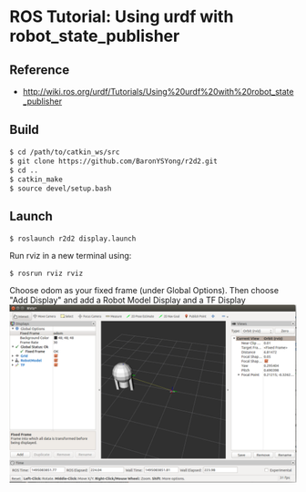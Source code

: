 # ROS Tutorial: Using urdf with robot_state_publisher

## Reference
* http://wiki.ros.org/urdf/Tutorials/Using%20urdf%20with%20robot_state_publisher

## Build
```
$ cd /path/to/catkin_ws/src
$ git clone https://github.com/BaronYSYong/r2d2.git
$ cd ..
$ catkin_make
$ source devel/setup.bash
```

## Launch
```
$ roslaunch r2d2 display.launch
```
Run rviz in a new terminal using:
```
$ rosrun rviz rviz
```
Choose odom as your fixed frame (under Global Options). Then choose "Add Display" and add a Robot Model Display and a TF Display
![](image/rviz.png) 